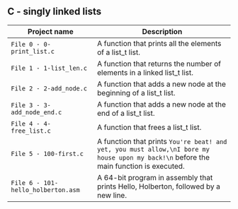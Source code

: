 ## C - singly linked lists

| Project name | Description |
| ------------ | ----------- |
| `File 0 - 0-print_list.c` | A function that prints all the elements of a list_t list. |
| `File 1 - 1-list_len.c` | A function that returns the number of elements in a linked list_t list. |
| `File 2 - 2-add_node.c` | A function that adds a new node at the beginning of a list_t list. |
| `File 3 - 3-add_node_end.c` | A function that adds a new node at the end of a list_t list. |
| `File 4 - 4-free_list.c` | A function that frees a list_t list. |
| `File 5 - 100-first.c` | A function that prints `You're beat! and yet, you must allow,\nI bore my house upon my back!\n` before the main function is executed. |
| `File 6 - 101-hello_holberton.asm` | A 64-bit program in assembly that prints Hello, Holberton, followed by a new line. |
